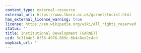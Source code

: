 ```yaml
---
content_type: external-resource
external_url: https://www.lboro.ac.uk/garnet/tncist.html
has_external_license_warning: true
license: https://en.wikipedia.org/wiki/All_rights_reserved
status: ''
title: Institutional Development (GARNET)
uid: 3c31b4e3-8f36-4976-869c-6b4c8ed2c4cd
wayback_url: ''
---
```

